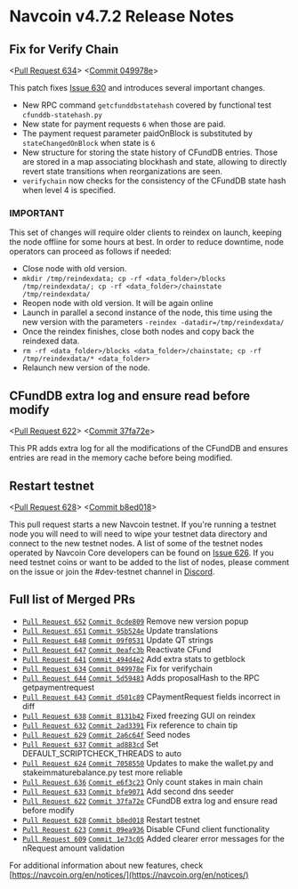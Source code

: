 # Navcoin v4.7.2 Release Notes

## Fix for Verify Chain

<[Pull Request 634](https://github.com/navcoin/navcoin-core/pull/634)>
<[Commit 049978e](https://github.com/navcoin/navcoin-core/commit/049978e246de960370f629fa38a6509fad0cf5c8)>

This patch fixes [Issue 630](https://github.com/navcoin/navcoin-core/issues/630) and introduces several important changes.

- New RPC command `getcfunddbstatehash` covered by functional test `cfunddb-statehash.py`
- New state for payment requests `6` when those are paid.
- The payment request parameter paidOnBlock is substituted by `stateChangedOnBlock` when state is `6`
- New structure for storing the state history of CFundDB entries. Those are stored in a map associating blockhash and state, allowing to directly revert state transitions when reorganizations are seen.
- `verifychain` now checks for the consistency of the CFundDB state hash when level 4 is specified.

### IMPORTANT

This set of changes will require older clients to reindex on launch, keeping the node offline for some hours at best. In order to reduce downtime, node operators can proceed as follows if needed:

- Close node with old version.
- `mkdir /tmp/reindexdata; cp -rf <data_folder>/blocks /tmp/reindexdata/; cp -rf <data_folder>/chainstate /tmp/reindexdata/`
- Reopen node with old version. It will be again online
- Launch in parallel a second instance of the node, this time using the new version with the parameters `-reindex -datadir=/tmp/reindexdata/`
- Once the reindex finishes, close both nodes and copy back the reindexed data.
- `rm -rf <data_folder>/blocks <data_folder>/chainstate; cp -rf /tmp/reindexdata/* <data_folder>`
- Relaunch new version of the node.

## CFundDB extra log and ensure read before modify

<[Pull Request 622](https://github.com/navcoin/navcoin-core/pull/622)>
<[Commit 37fa72e](https://github.com/navcoin/navcoin-core/commit/37fa72e386ad3daff58b92ed7dda1a9b0676a43b)>

This PR adds extra log for all the modifications of the CFundDB and ensures entries are read in the memory cache before being modified.

## Restart testnet

<[Pull Request 628](https://github.com/navcoin/navcoin-core/pull/628)>
<[Commit b8ed018](https://github.com/navcoin/navcoin-core/commit/b8ed0180a2deaf616c8e6b38aec42385f0a73879)>

This pull request starts a new Navcoin testnet. If you're running a testnet node you will need to will need to wipe your testnet data directory and connect to the new testnet nodes. A list of some of the testnet nodes operated by Navcoin Core developers can be found on [Issue 626](https://github.com/navcoin/navcoin-core/issues/626). If you need testnet coins or want to be added to the list of nodes, please comment on the issue or join the #dev-testnet channel in [Discord](https://discord.gg/y4Vu9jw).

## Full list of Merged PRs

* [`Pull Request 652`](https://github.com/navcoin/navcoin-core/pull/652) [`Commit 0cde809`](https://github.com/navcoin/navcoin-core/commit/0cde80954fd2bdca1859c0e90dfcc3243dba6c61) Remove new version popup
* [`Pull Request 651`](https://github.com/navcoin/navcoin-core/pull/651) [`Commit 95b524e`](https://github.com/navcoin/navcoin-core/commit/95b524eefbfb87190a9038397d6c6a2c8ea081c9) Update translations
* [`Pull Request 648`](https://github.com/navcoin/navcoin-core/pull/648) [`Commit 09f0531`](https://github.com/navcoin/navcoin-core/commit/09f053152761aa254dae27a9da3e338e2e31e671) Update QT strings
* [`Pull Request 647`](https://github.com/navcoin/navcoin-core/pull/647) [`Commit 0eafc3b`](https://github.com/navcoin/navcoin-core/commit/0eafc3b404503c985993a7069bc8cb160100911d) Reactivate CFund
* [`Pull Request 641`](https://github.com/navcoin/navcoin-core/pull/641) [`Commit 494d4e2`](https://github.com/navcoin/navcoin-core/commit/494d4e2d598ad114c407d609d7b8141e4ab54f50) Add extra stats to getblock
* [`Pull Request 634`](https://github.com/navcoin/navcoin-core/pull/634) [`Commit 049978e`](https://github.com/navcoin/navcoin-core/commit/049978e246de960370f629fa38a6509fad0cf5c8) Fix for verifychain
* [`Pull Request 644`](https://github.com/navcoin/navcoin-core/pull/644) [`Commit 5d59483`](https://github.com/navcoin/navcoin-core/commit/5d59483c50d985d3053299febe941dcfb447be46) Adds proposalHash to the RPC getpaymentrequest
* [`Pull Request 643`](https://github.com/navcoin/navcoin-core/pull/643) [`Commit d501c89`](https://github.com/navcoin/navcoin-core/commit/d501c89ea412760de2074d8706fc1684d42d1445) CPaymentRequest fields incorrect in diff
* [`Pull Request 638`](https://github.com/navcoin/navcoin-core/pull/638) [`Commit 8131b42`](https://github.com/navcoin/navcoin-core/commit/8131b4236054c5ee57e253ce75dc77a9992a6bed) Fixed freezing GUI on reindex
* [`Pull Request 632`](https://github.com/navcoin/navcoin-core/pull/632) [`Commit 2ad3391`](https://github.com/navcoin/navcoin-core/commit/2ad3391e5195720af2d288f923081c24df023d99) Fix reference to chain tip
* [`Pull Request 629`](https://github.com/navcoin/navcoin-core/pull/629) [`Commit 2a6c64f`](https://github.com/navcoin/navcoin-core/commit/2a6c64f87858d3452b9b830a0853e993379449d6) Seed nodes
* [`Pull Request 637`](https://github.com/navcoin/navcoin-core/pull/637) [`Commit ad883cd`](https://github.com/navcoin/navcoin-core/commit/ad883cdfa1a1e478f6db30beb41511e97a37bb28) Set DEFAULT_SCRIPTCHECK_THREADS to auto
* [`Pull Request 624`](https://github.com/navcoin/navcoin-core/pull/624) [`Commit 7058550`](https://github.com/navcoin/navcoin-core/commit/7058550da5fe3a2f6ad5493fab763cea285f1a05) Updates to make the wallet.py and stakeimmaturebalance.py test more reliable
* [`Pull Request 636`](https://github.com/navcoin/navcoin-core/pull/636) [`Commit e6f3c23`](https://github.com/navcoin/navcoin-core/commit/e6f3c23f41d5a3a4228f95bd9d67c6acff81f1a3) Only count stakes in main chain
* [`Pull Request 633`](https://github.com/navcoin/navcoin-core/pull/633) [`Commit bfe9071`](https://github.com/navcoin/navcoin-core/commit/bfe90717910cfaa49562efdb14259deb6b208dac) Add second dns seeder
* [`Pull Request 622`](https://github.com/navcoin/navcoin-core/pull/622) [`Commit 37fa72e`](https://github.com/navcoin/navcoin-core/commit/37fa72e386ad3daff58b92ed7dda1a9b0676a43b) CFundDB extra log and ensure read before modify
* [`Pull Request 628`](https://github.com/navcoin/navcoin-core/pull/628) [`Commit b8ed018`](https://github.com/navcoin/navcoin-core/commit/b8ed0180a2deaf616c8e6b38aec42385f0a73879) Restart testnet
* [`Pull Request 623`](https://github.com/navcoin/navcoin-core/pull/623) [`Commit 09ea936`](https://github.com/navcoin/navcoin-core/commit/09ea936f9bd1bb6557d541344345889252d6aef9) Disable CFund client functionality
* [`Pull Request 609`](https://github.com/navcoin/navcoin-core/pull/609) [`Commit 1e73c05`](https://github.com/navcoin/navcoin-core/commit/1e73c05b17bc812057a866b414d66573211ad755) Added clearer error messages for the nRequest amount validation

For additional information about new features, check [https://navcoin.org/en/notices/](https://navcoin.org/en/notices/) 

